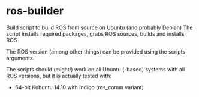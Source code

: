 # ros-builder

Build script to build ROS from source on Ubuntu (and probably Debian)
The script installs required packages, grabs ROS sources, builds and installs ROS

The ROS version (among other things) can be provided using the scripts arguments.

The scripts should (might!) work on all Ubuntu (-based) systems with all ROS versions, but it is actually tested with:
 * 64-bit Kubuntu 14.10 with indigo (ros\_comm variant)

